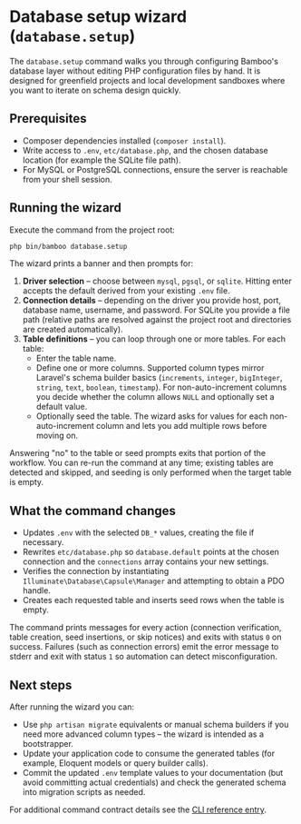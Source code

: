 # Database setup wizard (`database.setup`)

The `database.setup` command walks you through configuring Bamboo's database layer without editing PHP configuration files by hand. It is designed for greenfield projects and local development sandboxes where you want to iterate on schema design quickly.

## Prerequisites

- Composer dependencies installed (`composer install`).
- Write access to `.env`, `etc/database.php`, and the chosen database location (for example the SQLite file path).
- For MySQL or PostgreSQL connections, ensure the server is reachable from your shell session.

## Running the wizard

Execute the command from the project root:

```bash
php bin/bamboo database.setup
```

The wizard prints a banner and then prompts for:

1. **Driver selection** – choose between `mysql`, `pgsql`, or `sqlite`. Hitting enter accepts the default derived from your existing `.env` file.
2. **Connection details** – depending on the driver you provide host, port, database name, username, and password. For SQLite you provide a file path (relative paths are resolved against the project root and directories are created automatically).
3. **Table definitions** – you can loop through one or more tables. For each table:
   - Enter the table name.
   - Define one or more columns. Supported column types mirror Laravel's schema builder basics (`increments`, `integer`, `bigInteger`, `string`, `text`, `boolean`, `timestamp`). For non-auto-increment columns you decide whether the column allows `NULL` and optionally set a default value.
   - Optionally seed the table. The wizard asks for values for each non-auto-increment column and lets you add multiple rows before moving on.

Answering "no" to the table or seed prompts exits that portion of the workflow. You can re-run the command at any time; existing tables are detected and skipped, and seeding is only performed when the target table is empty.

## What the command changes

- Updates `.env` with the selected `DB_*` values, creating the file if necessary.
- Rewrites `etc/database.php` so `database.default` points at the chosen connection and the `connections` array contains your new settings.
- Verifies the connection by instantiating `Illuminate\Database\Capsule\Manager` and attempting to obtain a PDO handle.
- Creates each requested table and inserts seed rows when the table is empty.

The command prints messages for every action (connection verification, table creation, seed insertions, or skip notices) and exits with status `0` on success. Failures (such as connection errors) emit the error message to stderr and exit with status `1` so automation can detect misconfiguration.

## Next steps

After running the wizard you can:

- Use `php artisan migrate` equivalents or manual schema builders if you need more advanced column types – the wizard is intended as a bootstrapper.
- Update your application code to consume the generated tables (for example, Eloquent models or query builder calls).
- Commit the updated `.env` template values to your documentation (but avoid committing actual credentials) and check the generated schema into migration scripts as needed.

For additional command contract details see the [CLI reference entry](./README.md#database.setup).
